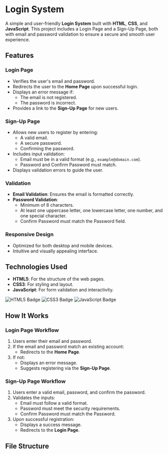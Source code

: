 # Login System

A simple and user-friendly **Login System** built with **HTML**, **CSS**, and **JavaScript**. This project includes a Login Page and a Sign-Up Page, both with email and password validation to ensure a secure and smooth user experience.

## Features

### Login Page
- Verifies the user's email and password.
- Redirects the user to the **Home Page** upon successful login.
- Displays an error message if:
  - The email is not registered.
  - The password is incorrect.
- Provides a link to the **Sign-Up Page** for new users.

### Sign-Up Page
- Allows new users to register by entering:
  - A valid email.
  - A secure password.
  - Confirming the password.
- Includes input validation:
  - Email must be in a valid format (e.g., `example@domain.com`).
  - Password and Confirm Password must match.
- Displays validation errors to guide the user.

### Validation
- **Email Validation**: Ensures the email is formatted correctly.
- **Password Validation**:
  - Minimum of 8 characters.
  - At least one uppercase letter, one lowercase letter, one number, and one special character.
  - Confirm Password must match the Password field.

### Responsive Design
- Optimized for both desktop and mobile devices.
- Intuitive and visually appealing interface.

## Technologies Used

- **HTML5**: For the structure of the web pages.
- **CSS3**: For styling and layout.
- **JavaScript**: For form validation and interactivity.

![HTML5 Badge](https://img.shields.io/badge/HTML5-E34F26?style=flat&logo=html5&logoColor=white)
![CSS3 Badge](https://img.shields.io/badge/CSS3-1572B6?style=flat&logo=css3&logoColor=white)
![JavaScript Badge](https://img.shields.io/badge/JavaScript-F7DF1E?style=flat&logo=javascript&logoColor=black)

## How It Works

### Login Page Workflow
1. Users enter their email and password.
2. If the email and password match an existing account:
   - Redirects to the **Home Page**.
3. If not:
   - Displays an error message.
   - Suggests registering via the **Sign-Up Page**.

### Sign-Up Page Workflow
1. Users enter a valid email, password, and confirm the password.
2. Validates the inputs:
   - Email must follow a valid format.
   - Password must meet the security requirements.
   - Confirm Password must match the Password.
3. Upon successful registration:
   - Displays a success message.
   - Redirects to the **Login Page**.

## File Structure
